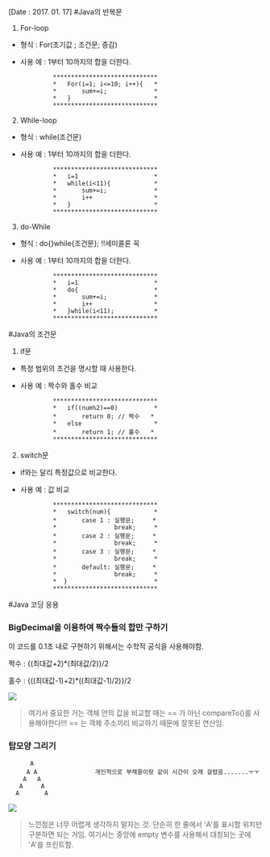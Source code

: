 [Date : 2017. 01. 17]
#Java의 반복문
1. For-loop
 
 - 형식 : For(초기값 ; 조건문; 증감)

 - 사용 예 : 1부터 10까지의 합을 더한다.

				*****************************
				*	For(i=1; i<=10; i++){   *
				*		sum+=i;             *
				*	}                       *
                *****************************
				

2. While-loop

 - 형식 : while(조건문)

 - 사용 예 : 1부터 10까지의 합을 더한다.

				*****************************
				*	i=1   					*
				*	while(i<11){            *
				*		sum+=i;             *
				*		i++	                *
				*	}                       *
                *****************************

3. do-While

 - 형식 : do{}while{조건문}; !!세미콜론 꼭

 - 사용 예 : 1부터 10까지의 합을 더한다.

				*****************************
				*	i=1   					*
				*	do{       	            *
				*		sum+=i;             *
				*		i++	                *
				*	}while(i<11);           *
                *****************************


#Java의 조건문
1. if문

 - 특정 범위의 조건을 명시할 때 사용한다.
 - 사용 예 : 짝수와 홀수 비교
 	
				*****************************
				*	if((num%2)==0)          *
				*		return 0; // 짝수   *			
				*	else				    *
				*		return 1; // 홀수   *
                *****************************


2. switch문
 - if와는 달리 특정값으로 비교한다.
 - 사용 예 : 값 비교
 
				*****************************
				*	switch(num){			*
				*		case 1 : 실행문;	  *
				*				 break;     *
				*		case 2 : 실행문;	  *
				*				 break;		*
				*		case 3 : 실행문;	  *
				*				 break;	    *
				*		default: 실행문;	  *
				*				 break;		*
				*  }						*
				*****************************



#Java 코딩 응용
### BigDecimal을 이용하여 짝수들의 합만 구하기

이 코드를 0.1초 내로 구현하기 위해서는 수학적 공식을 사용해야함.

   짝수 : {(최대값+2)*(최대값/2)}/2

   홀수 : {((최대값-1)+2)*((최대값-1)/2)}/2

![](http://i.imgur.com/t3TRkCM.png)

> 여기서 중요한 거는 객체 안의 값을 비교할 때는 == 가 아닌 compareTo()를 사용해야한다!!!
	== 는 객체 주소끼리 비교하기 때문에 잘못된 연산임.

### 탑모양 그리기
	
	      A
	     A A                개인적으로 부채꼴이랑 같이 시간이 오래 걸렸음.......ㅜㅜ 
	    A   A
	   A     A
	  A       A       
![](http://i.imgur.com/0tuoUuD.png)


> 느낀점은 너무 어렵게 생각하지 말자는 것. 단순히 한 줄에서 'A'를 표시할 위치만 구분하면 되는 거임. 여기서는 중앙에 empty 변수를 사용해서 대칭되는 곳에 'A'를 프린트함.	  
